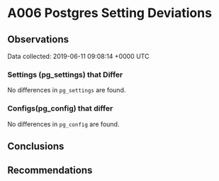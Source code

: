 # A006 Postgres Setting Deviations #

## Observations ##
Data collected: 2019-06-11 09:08:14 +0000 UTC  

### Settings (pg_settings) that Differ ###

No differences in `pg_settings` are found.

### Configs(pg_config) that differ ###

No differences in `pg_config` are found.



## Conclusions ##


## Recommendations ##


